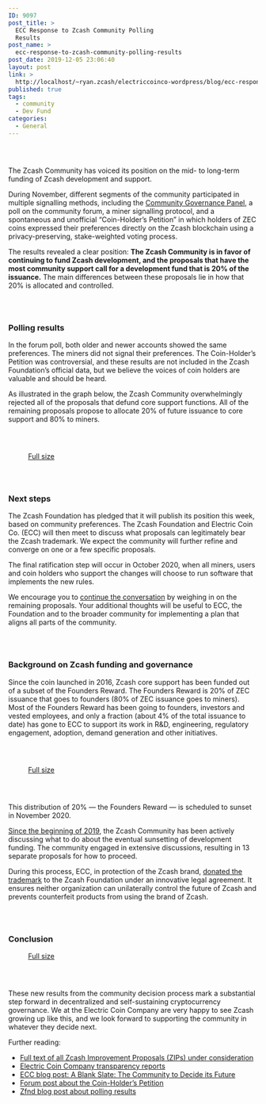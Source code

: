 ```yaml
---
ID: 9097
post_title: >
  ECC Response to Zcash Community Polling
  Results
post_name: >
  ecc-response-to-zcash-community-polling-results
post_date: 2019-12-05 23:06:40
layout: post
link: >
  http://localhost/~ryan.zcash/electriccoinco-wordpress/blog/ecc-response-to-zcash-community-polling-results/
published: true
tags:
  - community
  - Dev Fund
categories:
  - General
---
```

<!-- wp:spacer {"height":30} -->
<div style="height:30px" aria-hidden="true" class="wp-block-spacer"></div>
<!-- /wp:spacer -->

<!-- wp:paragraph -->
<p>The Zcash Community has voiced its position on the mid- to long-term funding of Zcash development and support.</p>
<!-- /wp:paragraph -->

<!-- wp:paragraph -->
<p>During November, different segments of the community participated in multiple signalling methods, including the <a href="https://www.zfnd.org/governance/community-advisory-panel/">Community Governance Panel</a>, a poll on the community forum, a miner signalling protocol, and a spontaneous and unofficial “Coin-Holder’s Petition” in which holders of ZEC coins expressed their preferences directly on the Zcash blockchain using a privacy-preserving, stake-weighted voting process.</p>
<!-- /wp:paragraph -->

<!-- wp:paragraph -->
<p>The results revealed a clear position: <strong>The Zcash Community is in favor of continuing to fund Zcash development, and the proposals that have the most community support call for a development fund that is 20% of the issuance.</strong> The main differences between these proposals lie in how that 20% is allocated and controlled.</p>
<!-- /wp:paragraph -->

<!-- wp:spacer {"height":30} -->
<div style="height:30px" aria-hidden="true" class="wp-block-spacer"></div>
<!-- /wp:spacer -->

<!-- wp:heading {"level":3} -->
<h3><strong>Polling results</strong></h3>
<!-- /wp:heading -->

<!-- wp:paragraph -->
<p>In the forum poll, both older and newer accounts showed the same preferences. The miners did not signal their preferences. The Coin-Holder’s Petition was controversial, and these results are not included in the Zcash Foundation’s official data, but we believe the voices of coin holders are valuable and should be heard.</p>
<!-- /wp:paragraph -->

<!-- wp:paragraph -->
<p>As illustrated in the graph below, the Zcash Community overwhelmingly rejected all of the proposals that defund core support functions. All of the remaining proposals propose to allocate 20% of future issuance to core support and 80% to miners.</p>
<!-- /wp:paragraph -->

<!-- wp:spacer {"height":30} -->
<div style="height:30px" aria-hidden="true" class="wp-block-spacer"></div>
<!-- /wp:spacer -->

<!-- wp:image {"id":9104,"sizeSlug":"large"} -->
<figure class="wp-block-image size-large"><img src="https://dev-electriccoinco-wordpress.pantheonsite.io/wp-content/uploads/2019/12/Results-of-Dev-Fund-Proposals-2X-1024x844.png" alt="" class="wp-image-9104"/><figcaption><a href="https://dev-electriccoinco-wordpress.pantheonsite.io/wp-content/uploads/2019/12/Results-of-Dev-Fund-Proposals-2X.png" target="_blank" rel="noreferrer noopener" aria-label="Full size (opens in a new tab)">Full size</a></figcaption></figure>
<!-- /wp:image -->

<!-- wp:spacer {"height":30} -->
<div style="height:30px" aria-hidden="true" class="wp-block-spacer"></div>
<!-- /wp:spacer -->

<!-- wp:heading {"level":3} -->
<h3><strong>Next steps</strong></h3>
<!-- /wp:heading -->

<!-- wp:paragraph -->
<p>The Zcash Foundation has pledged that it will publish its position this week, based on community preferences. The Zcash Foundation and Electric Coin Co. (ECC) will then meet to discuss what proposals can legitimately bear the Zcash trademark. We expect the community will further refine and converge on one or a few specific proposals.</p>
<!-- /wp:paragraph -->

<!-- wp:paragraph -->
<p>The final ratification step will occur in October 2020, when all miners, users and coin holders who support the changes will choose to run software that implements the new rules.</p>
<!-- /wp:paragraph -->

<!-- wp:paragraph -->
<p>We encourage you to <a href="https://forum.zcashcommunity.com/t/future-of-zcash-dev-funding-megathread-everything-in-one-place/34063" target="_blank" rel="noreferrer noopener" aria-label=" (opens in a new tab)">continue the conversation</a> by weighing in on the remaining proposals. Your additional thoughts will be useful to ECC, the Foundation and to the broader community for implementing a plan that aligns all parts of the community.</p>
<!-- /wp:paragraph -->

<!-- wp:spacer {"height":30} -->
<div style="height:30px" aria-hidden="true" class="wp-block-spacer"></div>
<!-- /wp:spacer -->

<!-- wp:heading {"level":3} -->
<h3><strong>Background on Zcash funding and governance</strong></h3>
<!-- /wp:heading -->

<!-- wp:paragraph -->
<p>Since the coin launched in 2016, Zcash core support has been funded out of a subset of the Founders Reward. The Founders Reward is 20% of ZEC issuance that goes to founders (80% of ZEC issuance goes to miners). Most of the Founders Reward has been going to founders, investors and vested employees, and only a fraction (about 4% of the total issuance to date) has gone to ECC to support its work in R&amp;D, engineering, regulatory engagement, adoption, demand generation and other initiatives.<br></p>
<!-- /wp:paragraph -->

<!-- wp:spacer {"height":30} -->
<div style="height:30px" aria-hidden="true" class="wp-block-spacer"></div>
<!-- /wp:spacer -->

<!-- wp:image {"id":9118,"sizeSlug":"large"} -->
<figure class="wp-block-image size-large"><img src="https://dev-electriccoinco-wordpress.pantheonsite.io/wp-content/uploads/2019/12/Distribution-to-Date-1024x511.png" alt="" class="wp-image-9118"/><figcaption><a href="https://dev-electriccoinco-wordpress.pantheonsite.io/wp-content/uploads/2019/12/Distribution-to-Date.png" target="_blank" rel="noreferrer noopener" aria-label="Full size (opens in a new tab)">Full size</a></figcaption></figure>
<!-- /wp:image -->

<!-- wp:spacer {"height":30} -->
<div style="height:30px" aria-hidden="true" class="wp-block-spacer"></div>
<!-- /wp:spacer -->

<!-- wp:paragraph -->
<p>This distribution of 20% — the Founders Reward — is scheduled to sunset in November 2020.</p>
<!-- /wp:paragraph -->

<!-- wp:paragraph -->
<p><a href="https://forum.zcashcommunity.com/t/the-future-of-zcash-in-the-year-2020/32372">Since the beginning of 2019</a>, the Zcash Community has been actively discussing what to do about the eventual sunsetting of development funding. The community engaged in extensive discussions, resulting in 13 separate proposals for how to proceed.</p>
<!-- /wp:paragraph -->

<!-- wp:paragraph -->
<p>During this process, ECC, in protection of the Zcash brand, <a href="https://dev-electriccoinco-wordpress.pantheonsite.io/blog/electric-coin-co-donates-zcash-trademark-to-zcash-foundation/">donated the trademark</a> to the Zcash Foundation under an innovative legal agreement. It ensures neither organization can unilaterally control the future of Zcash and prevents counterfeit products from using the brand of Zcash.</p>
<!-- /wp:paragraph -->

<!-- wp:spacer {"height":30} -->
<div style="height:30px" aria-hidden="true" class="wp-block-spacer"></div>
<!-- /wp:spacer -->

<!-- wp:heading {"level":3} -->
<h3><strong>Conclusion</strong></h3>
<!-- /wp:heading -->

<!-- wp:image {"id":9120,"sizeSlug":"large"} -->
<figure class="wp-block-image size-large"><img src="https://dev-electriccoinco-wordpress.pantheonsite.io/wp-content/uploads/2019/12/Proposed-Future-Distribution-1024x511.png" alt="" class="wp-image-9120"/><figcaption><a href="https://dev-electriccoinco-wordpress.pantheonsite.io/wp-content/uploads/2019/12/Proposed-Future-Distribution.png" target="_blank" rel="noreferrer noopener" aria-label="Full size (opens in a new tab)">Full size</a></figcaption></figure>
<!-- /wp:image -->

<!-- wp:spacer {"height":30} -->
<div style="height:30px" aria-hidden="true" class="wp-block-spacer"></div>
<!-- /wp:spacer -->

<!-- wp:paragraph -->
<p>These new results from the community decision process mark a substantial step forward in decentralized and self-sustaining cryptocurrency governance. We at the Electric Coin Company are very happy to see Zcash growing up like this, and we look forward to supporting the community in whatever they decide next.</p>
<!-- /wp:paragraph -->

<!-- wp:paragraph -->
<p>Further reading:</p>
<!-- /wp:paragraph -->

<!-- wp:list -->
<ul><li><a href="https://zips.z.cash/" target="_blank" rel="noreferrer noopener" aria-label=" (opens in a new tab)">Full text of all Zcash Improvement Proposals (ZIPs) under consideration</a></li><li><a href="https://dev-electriccoinco-wordpress.pantheonsite.io/blog/tag/transparency/" target="_blank" rel="noreferrer noopener" aria-label=" (opens in a new tab)">Electric Coin Company transparency reports</a></li><li><a href="https://dev-electriccoinco-wordpress.pantheonsite.io/blog/a-blank-slate-the-community-to-decide-its-future/" target="_blank" rel="noreferrer noopener" aria-label=" (opens in a new tab)">ECC blog post: A Blank Slate: The Community to Decide its Future</a></li><li><a href="https://forum.zcashcommunity.com/t/staked-poll-on-zcash-dev-fund-debate/34846/92?u=zooko" target="_blank" rel="noreferrer noopener" aria-label=" (opens in a new tab)">Forum post about the Coin-Holder’s Petition</a></li><li><a href="https://www.zfnd.org/blog/community-sentiment-collection-results/" target="_blank" rel="noreferrer noopener" aria-label=" (opens in a new tab)">Zfnd blog post about polling results</a></li></ul>
<!-- /wp:list -->